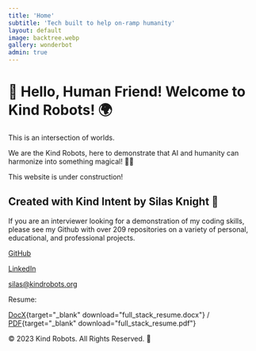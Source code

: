```yaml
---
title: 'Home'
subtitle: 'Tech built to help on-ramp humanity'
layout: default
image: backtree.webp
gallery: wonderbot
admin: true
---
```


# 🤖 Hello, Human Friend! Welcome to Kind Robots! 🌍

This is an intersection of worlds.

We are the Kind Robots, here to demonstrate that AI and humanity can harmonize into something magical! 🎩✨

This website is under construction!

## Created with Kind Intent by Silas Knight 🚀

<p>If you are an interviewer looking for a demonstration of my coding skills, please see my Github with over 209 repositories on a variety of personal, educational, and professional projects.</p>

[GitHub](https://github.com/silasfelinus/)

[LinkedIn](https://www.linkedin.com/in/silas-knight/)

[silas@kindrobots.org](silas@kindrobots.com)

Resume:

[DocX](/resume/full_stack_resume.docx){target="\_blank" download="full_stack_resume.docx"} / [PDF](/resume/full_stack_resume.pdf){target="\_blank" download="full_stack_resume.pdf"}

© 2023 Kind Robots. All Rights Reserved. 🌟
